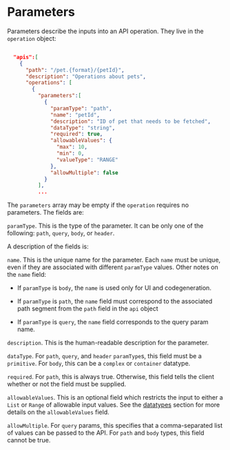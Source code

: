 Parameters
==========

Parameters describe the inputs into an API operation.  They live in the `operation` object:

```json

  "apis":[
    {
      "path": "/pet.{format}/{petId}",
      "description": "Operations about pets",
      "operations": [
        {
          "parameters":[
            {
              "paramType": "path",
              "name": "petId",
              "description": "ID of pet that needs to be fetched",
              "dataType": "string",
              "required": true,
              "allowableValues": {
                "max": 10,
                "min": 0,
                "valueType": "RANGE"
              },
              "allowMultiple": false
            }
          ],
          ...

```

The `parameters` array may be empty if the `operation` requires no parameters.  The fields are:

`paramType`.  This is the type of the parameter.  It can be only one of the following: 
`path`, `query`, `body`, or `header`.

A description of the fields is:

`name`.  This is the unique name for the parameter.  Each `name` must be unique, even if
they are associated with different `paramType` values.  Other notes on the `name` field:

* If `paramType` is `body`, the `name` is used only for UI and codegeneration.

* If `paramType` is `path`, the `name` field must correspond to the associated path segment from the `path`
field in the `api` object

* If `paramType` is `query`, the `name` field corresponds to the query param name.

`description`.  This is the human-readable description for the parameter.

`dataType`.  For `path`, `query`, and `header` `paramType`s, this field must be a `primitive`.
For `body`, this can be a `complex` or `container` datatype.

`required`.  For `path`, this is always true.  Otherwise, this field tells the client
whether or not the field must be supplied.

`allowableValues`.  This is an optional field which restricts the input to either a `List` or
`Range` of allowable input values.  See the [datatypes](datatypes) section for more details
on the `allowableValues` field.

`allowMultiple`.  For `query` params, this specifies that a comma-separated list of values can
be passed to the API.  For `path` and `body` types, this field cannot be true.